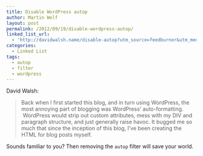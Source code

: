 ```yaml
---
title: Disable WordPress autop
author: Martin Wolf
layout: post
permalink: /2012/09/19/disable-wordpress-autop/
linked_list_url:
  - 'http://davidwalsh.name/disable-autop?utm_source=feedburner&utm_medium=feed&utm_campaign=Feed%3A+Bludice+%28David+Walsh+Blog%29'
categories:
  - Linked List
tags:
  - autop
  - filter
  - wordpress
---
```

<p class="linked-list-quote-author">
  David Walsh:
</p>

> Back when I first started this blog, and in turn using WordPress, the most annoying part of blogging was WordPress&#8217; auto-formatting.  WordPress would strip out custom attributes, mess with my DIV and paragraph structure, and just generally raise havoc. It bugged me so much that since the inception of this blog, I&#8217;ve been creating the HTML for blog posts myself.

Sounds familiar to you? Then removing the `autop` filter will save your world.